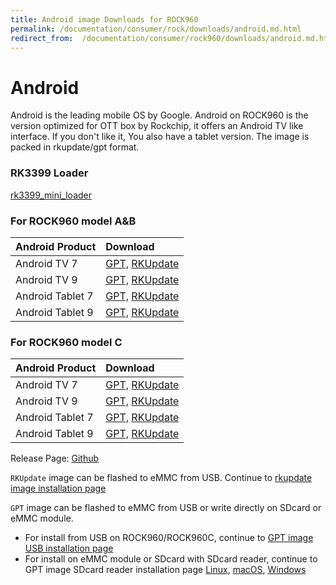 ```yaml
---
title: Android image Downloads for ROCK960
permalink: /documentation/consumer/rock/downloads/android.md.html
redirect_from:  /documentation/consumer/rock960/downloads/android.md.html
---
```


# Android

Android is the leading mobile OS by Google. Android on ROCK960 is the version optimized for OTT box by Rockchip, it offers an Android TV like interface. If you don't like it, You also have a tablet version. The image is packed in rkupdate/gpt format.

### RK3399 Loader
[rk3399_mini_loader](http://rock.sh/rock960-mini-loader-download)

### For ROCK960 model A&B

| Android Product |  Download  |
|:------------------|:------------------------------------|
| Android TV 7 | [GPT,](http://rock.sh/rock960-ab-android7-tv-gpt-download) [RKUpdate](http://rock.sh/rock960-ab-android7-tv-download)|
| Android TV 9 | [GPT,](http://rock.sh/rock960-ab-android9-tv-gpt-download) [RKUpdate](http://rock.sh/rock960-ab-android9-tv-download)|
| Android Tablet 7 | [GPT,](http://rock.sh/rock960-ab-android7-gpt-download) [RKUpdate](http://rock.sh/rock960-ab-android7-download)|
| Android Tablet 9 | [GPT,](http://rock.sh/rock960-ab-android9-gpt-download) [RKUpdate](http://rock.sh/rock960-ab-android9-download)|

### For ROCK960 model C
| Android Product |  Download  |
|:------------------|:------------------------------------|
| Android TV 7 | [GPT,](http://rock.sh/rock960-c-android7-tv-gpt-download) [RKUpdate](http://rock.sh/rock960-c-android7-tv-download)|
| Android TV 9 | [GPT,](http://rock.sh/rock960-c-android9-tv-gpt-download) [RKUpdate](http://rock.sh/rock960-c-android9-tv-download)|
| Android Tablet 7 | [GPT,](http://rock.sh/rock960-c-android7-gpt-download) [RKUpdate](http://rock.sh/rock960-c-android7-download)|
| Android Tablet 9 | [GPT,](http://rock.sh/rock960-c-android9-gpt-download) [RKUpdate](http://rock.sh/rock960-c-android9-download)|


Release Page: [Github](https://github.com/96rocks/manifests/releases)

`RKUpdate` image can be flashed to eMMC from USB. Continue to [rkupdate image installation page](../installation/linux-upgrade_tool.md)

`GPT` image can be flashed to eMMC from USB or write directly on SDcard or eMMC module.


- For install from USB on ROCK960/ROCK960C, continue to [GPT image USB installation page](../installation/linux-mac-rkdeveloptool-android.md)
- For install on eMMC module or SDcard with SDcard reader, continue to GPT image SDcard reader installation page [Linux](../installation/linux-sd.md), [macOS](../installation/mac-sd.md), [Windows](../installation/windows-sd.md)
